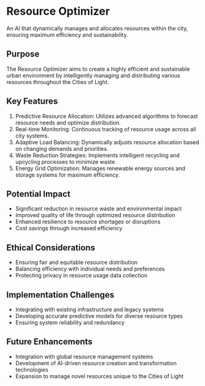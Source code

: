 # Resource Optimizer

An AI that dynamically manages and allocates resources within the city, ensuring maximum efficiency and sustainability.

## Purpose
The Resource Optimizer aims to create a highly efficient and sustainable urban environment by intelligently managing and distributing various resources throughout the Cities of Light.

## Key Features
1. Predictive Resource Allocation: Utilizes advanced algorithms to forecast resource needs and optimize distribution.
2. Real-time Monitoring: Continuous tracking of resource usage across all city systems.
3. Adaptive Load Balancing: Dynamically adjusts resource allocation based on changing demands and priorities.
4. Waste Reduction Strategies: Implements intelligent recycling and upcycling processes to minimize waste.
5. Energy Grid Optimization: Manages renewable energy sources and storage systems for maximum efficiency.

## Potential Impact
- Significant reduction in resource waste and environmental impact
- Improved quality of life through optimized resource distribution
- Enhanced resilience to resource shortages or disruptions
- Cost savings through increased efficiency

## Ethical Considerations
- Ensuring fair and equitable resource distribution
- Balancing efficiency with individual needs and preferences
- Protecting privacy in resource usage data collection

## Implementation Challenges
- Integrating with existing infrastructure and legacy systems
- Developing accurate predictive models for diverse resource types
- Ensuring system reliability and redundancy

## Future Enhancements
- Integration with global resource management systems
- Development of AI-driven resource creation and transformation technologies
- Expansion to manage novel resources unique to the Cities of Light
